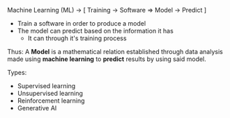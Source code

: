 Machine Learning (ML) -> \[ Training -> Software => Model -> Predict ]
- Train a software in order to produce a model
- The model can predict based on the information it has
	- It can through it's training process

Thus: A **Model** is a mathematical relation established through data analysis made using **machine learning** to **predict** results by using said model.

Types:
- Supervised learning
- Unsupervised learning
- Reinforcement learning
- Generative AI

